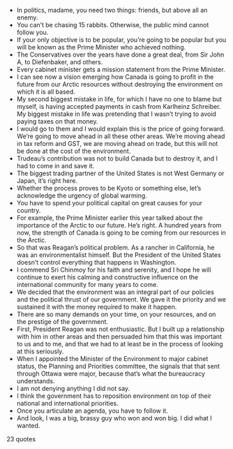  - In politics, madame, you need two things: friends, but above all an enemy.
 - You can’t be chasing 15 rabbits. Otherwise, the public mind cannot follow you.
 - If your only objective is to be popular, you’re going to be popular but you will be known as the Prime Minister who achieved nothing.
 - The Conservatives over the years have done a great deal, from Sir John A, to Diefenbaker, and others.
 - Every cabinet minister gets a mission statement from the Prime Minister.
 - I can see now a vision emerging how Canada is going to profit in the future from our Arctic resources without destroying the environment on which it is all based.
 - My second biggest mistake in life, for which I have no one to blame but myself, is having accepted payments in cash from Karlheinz Schreiber. My biggest mistake in life was pretending that I wasn’t trying to avoid paying taxes on that money.
 - I would go to them and I would explain this is the price of going forward. We’re going to move ahead in all these other areas. We’re moving ahead in tax reform and GST, we are moving ahead on trade, but this will not be done at the cost of the environment.
 - Trudeau’s contribution was not to build Canada but to destroy it, and I had to come in and save it.
 - The biggest trading partner of the United States is not West Germany or Japan, it’s right here.
 - Whether the process proves to be Kyoto or something else, let’s acknowledge the urgency of global warming.
 - You have to spend your political capital on great causes for your country.
 - For example, the Prime Minister earlier this year talked about the importance of the Arctic to our future. He’s right. A hundred years from now, the strength of Canada is going to be coming from our resources in the Arctic.
 - So that was Reagan’s political problem. As a rancher in California, he was an environmentalist himself. But the President of the United States doesn’t control everything that happens in Washington.
 - I commend Sri Chinmoy for his faith and serenity, and I hope he will continue to exert his calming and constructive influence on the international community for many years to come.
 - We decided that the environment was an integral part of our policies and the political thrust of our government. We gave it the priority and we sustained it with the money required to make it happen.
 - There are so many demands on your time, on your resources, and on the prestige of the government.
 - First, President Reagan was not enthusiastic. But I built up a relationship with him in other areas and then persuaded him that this was important to us and to me, and that we had to at least be in the process of looking at this seriously.
 - When I appointed the Minister of the Environment to major cabinet status, the Planning and Priorities committee, the signals that that sent through Ottawa were major, because that’s what the bureaucracy understands.
 - I am not denying anything I did not say.
 - I think the government has to reposition environment on top of their national and international priorities.
 - Once you articulate an agenda, you have to follow it.
 - And look, I was a big, brassy guy who won and won big. I did what I wanted.

23 quotes